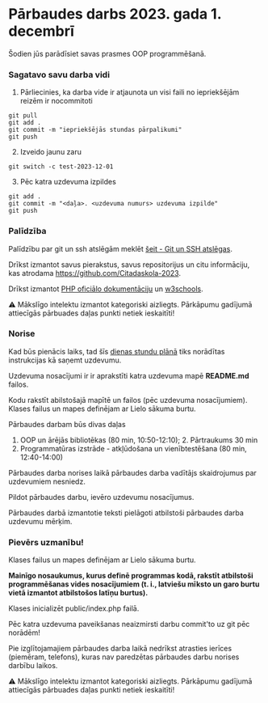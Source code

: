 # Pārbaudes darbs 2023. gada 1. decembrī

Šodien jūs parādīsiet savas prasmes OOP programmēšanā.

### Sagatavo savu darba vidi

1. Pārliecinies, ka darba vide ir atjaunota un visi faili no iepriekšējām reizēm ir nocommitoti
```shell 
git pull
git add .
git commit -m "iepriekšējās stundas pārpalikumi"
git push
```
2. Izveido jaunu zaru
```shell
git switch -c test-2023-12-01
```

3. Pēc katra uzdevuma izpildes
```shell
git add .
git commit -m "<daļa>. <uzdevuma numurs> uzdevuma izpilde"
git push
```

### Palīdzība

Palīdzību par git un ssh atslēgām meklēt [šeit - Git un SSH atslēgas](https://github.com/Citadaskola-2023/Master/wiki/Git-un-SSH-atsl%C4%93gas).

Drīkst izmantot savus pierakstus, savus repositorijus un citu informāciju, kas atrodama https://github.com/Citadaskola-2023.

Drīkst izmantot [PHP oficiālo dokumentāciju](https://www.php.net/docs.php) un [w3schools](https://www.w3schools.com/php/default.asp).

⚠️ Mākslīgo intelektu izmantot kategoriski aizliegts. Pārkāpumu gadījumā attiecīgās pārbuades daļas punkti netiek ieskaitīti!

### Norise
Kad būs pienācis laiks, tad šīs [dienas stundu plānā](https://github.com/orgs/Citadaskola-2023/discussions/14) tiks norādītas instrukcijas kā saņemt uzdevumu.

Uzdevuma nosacījumi ir ir aprakstīti katra uzdevuma mapē **README.md** failos.

Kodu rakstīt abilstošajā mapītē un failos (pēc uzdevuma nosacījumiem). Klases failus un mapes definējam ar Lielo sākuma burtu.

Pārbaudes darbam būs divas daļas
1. OOP un ārējās bibliotēkas (80 min, 10:50-12:10); 
   2. Pārtraukums 30 min
2. Programmatūras izstrāde - atkļūdošana un vienībtestēšana (80 min, 12:40-14:00)  

Pārbaudes darba norises laikā pārbaudes darba vadītājs skaidrojumus par uzdevumiem nesniedz.

Pildot pārbaudes darbu, ievēro uzdevumu nosacījumus.

Pārbaudes darbā izmantotie teksti pielāgoti atbilstoši pārbaudes darba uzdevumu mērķim.

### Pievērs uzmanību!
Klases failus un mapes definējam ar Lielo sākuma burtu.

**Mainīgo nosaukumus, kurus definē programmas kodā, rakstīt atbilstoši programmēšanas vides nosacījumiem (t. i., latviešu mīksto un garo burtu vietā izmantot atbilstošos latīņu burtus).**

Klases inicializēt public/index.php failā.

Pēc katra uzdevuma paveikšanas neaizmirsti darbu commit'to uz git pēc norādēm!

Pie izglītojamajiem pārbaudes darba laikā nedrīkst atrasties ierīces (piemēram, telefons), kuras nav paredzētas pārbaudes darbu norises darbību laikos.

⚠️ Mākslīgo intelektu izmantot kategoriski aizliegts. Pārkāpumu gadījumā attiecīgās pārbuades daļas punkti netiek ieskaitīti!

